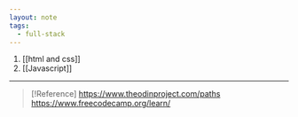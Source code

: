```yaml
---
layout: note
tags:
  - full-stack
---
```

1. [[html and css]]
2. [[Javascript]]



---
>[!Reference]
>https://www.theodinproject.com/paths
>https://www.freecodecamp.org/learn/





